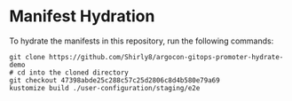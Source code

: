 # Manifest Hydration

To hydrate the manifests in this repository, run the following commands:

```shell
git clone https://github.com/Shirly8/argocon-gitops-promoter-hydrate-demo
# cd into the cloned directory
git checkout 47398abde25c288c57c25d2806c8d4b580e79a69
kustomize build ./user-configuration/staging/e2e
```
